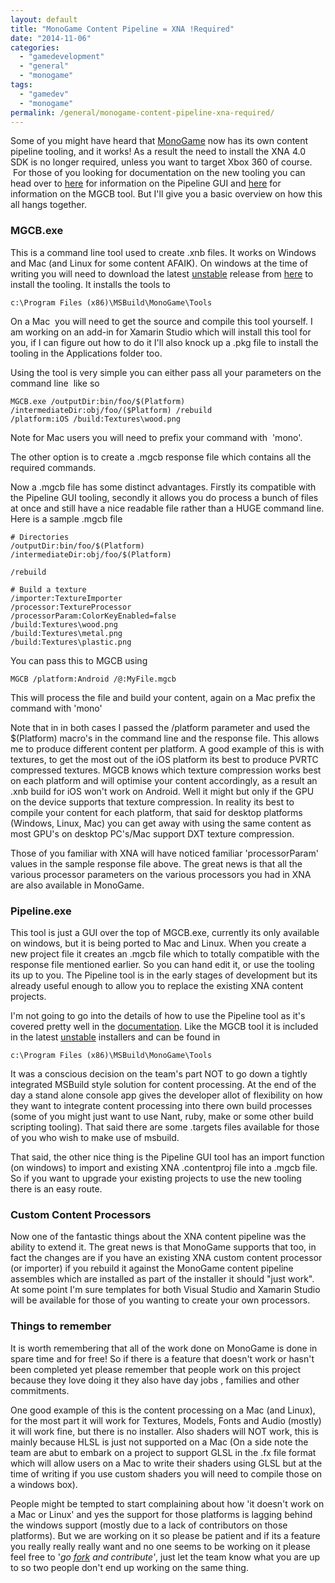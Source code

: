 ```yaml
---
layout: default
title: "MonoGame Content Pipeline = XNA !Required"
date: "2014-11-06"
categories: 
  - "gamedevelopment"
  - "general"
  - "monogame"
tags: 
  - "gamedev"
  - "monogame"
permalink: /general/monogame-content-pipeline-xna-required/
---
```


Some of you might have heard that [MonoGame](http://monogame.net) now has its own content pipeline tooling, and it works! As a result the need to install the XNA 4.0 SDK is no longer required, unless you want to target Xbox 360 of course.  For those of you looking for documentation on the new tooling you can head over to [here](http://www.monogame.net/documentation/?page=Pipeline) for information on the Pipeline GUI and [here](http://www.monogame.net/documentation/?page=MGCB) for information on the MGCB tool. But I'll give you a basic overview on how this all hangs together.

### MGCB.exe

This is a command line tool used to create .xnb files. It works on Windows and Mac (and Linux for some content AFAIK). On windows at the time of writing you will need to download the latest [unstable](http://teamcity.monogame.net/viewLog.html?buildTypeId=MonoGame_DevelopWin&buildId=lastSuccessful&tab=artifacts&buildBranch=%3Cdefault%3E&guest=1#!ossgocr) release from [here](http://teamcity.monogame.net/viewLog.html?buildTypeId=MonoGame_DevelopWin&buildId=lastSuccessful&tab=artifacts&buildBranch=%3Cdefault%3E&guest=1#!ossgocr) to install the tooling. It installs the tools to

```
c:\Program Files (x86)\MSBuild\MonoGame\Tools
```

On a Mac  you will need to get the source and compile this tool yourself. I am working on an add-in for Xamarin Studio which will install this tool for you, if I can figure out how to do it I'll also knock up a .pkg file to install the tooling in the Applications folder too.

Using the tool is very simple you can either pass all your parameters on the command line  like so

```
MGCB.exe /outputDir:bin/foo/$(Platform) /intermediateDir:obj/foo/($Platform) /rebuild /platform:iOS /build:Textures\wood.png
```

Note for Mac users you will need to prefix your command with  'mono'.

The other option is to create a .mgcb response file which contains all the required commands.

Now a .mgcb file has some distinct advantages. Firstly its compatible with the Pipeline GUI tooling, secondly it allows you do process a bunch of files at once and still have a nice readable file rather than a HUGE command line. Here is a sample .mgcb file

```
# Directories
/outputDir:bin/foo/$(Platform) 
/intermediateDir:obj/foo/$(Platform) 

/rebuild

# Build a texture
/importer:TextureImporter
/processor:TextureProcessor
/processorParam:ColorKeyEnabled=false
/build:Textures\wood.png
/build:Textures\metal.png
/build:Textures\plastic.png
```

You can pass this to MGCB using

```
MGCB /platform:Android /@:MyFile.mgcb
```

This will process the file and build your content, again on a Mac prefix the command with 'mono'

Note that in in both cases I passed the /platform parameter and used the $(Platform) macro's in the command line and the response file. This allows me to produce different content per platform. A good example of this is with textures, to get the most out of the iOS platform its best to produce PVRTC compressed textures. MGCB knows which texture compression works best on each platform and will optimise your content accordingly, as a result an .xnb build for iOS won't work on Android. Well it might but only if the GPU on the device supports that texture compression. In reality its best to compile your content for each platform, that said for desktop platforms (Windows, Linux, Mac) you can get away with using the same content as most GPU's on desktop PC's/Mac support DXT texture compression.

Those of you familiar with XNA will have noticed familiar 'processorParam' values in the sample response file above. The great news is that all the various processor parameters on the various processors you had in XNA are also available in MonoGame.

### Pipeline.exe

This tool is just a GUI over the top of MGCB.exe, currently its only available on windows, but it is being ported to Mac and Linux. When you create a new project file it creates an .mgcb file which to totally compatible with the response file mentioned earlier. So you can hand edit it, or use the tooling its up to you. The Pipeline tool is in the early stages of development but its already useful enough to allow you to replace the existing XNA content projects.

I'm not going to go into the details of how to use the Pipeline tool as it's covered pretty well in the [documentation](http://www.monogame.net/documentation/?page=Pipeline). Like the MGCB tool it is included in the latest [unstable](http://teamcity.monogame.net/viewLog.html?buildTypeId=MonoGame_DevelopWin&buildId=lastSuccessful&tab=artifacts&buildBranch=%3Cdefault%3E&guest=1#!ossgocr) installers and can be found in

```
c:\Program Files (x86)\MSBuild\MonoGame\Tools
```

It was a conscious decision on the team's part NOT to go down a tightly integrated MSBuild style solution for content processing. At the end of the day a stand alone console app gives the developer allot of flexibility on how they want to integrate content processing into there own build processes (some of you might just want to use Nant, ruby, make or some other build scripting tooling). That said there are some .targets files available for those of you who wish to make use of msbuild.

That said, the other nice thing is the Pipeline GUI tool has an import function (on windows) to import and existing XNA .contentproj file into a .mgcb file. So if you want to upgrade your existing projects to use the new tooling there is an easy route.

### Custom Content Processors

Now one of the fantastic things about the XNA content pipeline was the ability to extend it. The great news is that MonoGame supports that too, in fact the changes are if you have an existing XNA custom content processor (or importer) if you rebuild it against the MonoGame content pipeline assembles which are installed as part of the installer it should "just work". At some point I'm sure templates for both Visual Studio and Xamarin Studio will be available for those of you wanting to create your own processors.

### Things to remember

It is worth remembering that all of the work done on MonoGame is done in spare time and for free! So if there is a feature that doesn't work or hasn't been completed yet please remember that people work on this project because they love doing it they also have day jobs , families and other commitments.

One good example of this is the content processing on a Mac (and Linux), for the most part it will work for Textures, Models, Fonts and Audio (mostly) it will work fine, but there is no installer. Also shaders will NOT work, this is mainly because HLSL is just not supported on a Mac (On a side note the team are abut to embark on a project to support GLSL in the .fx file format which will allow users on a Mac to write their shaders using GLSL but at the time of writing if you use custom shaders you will need to compile those on a windows box).

People might be tempted to start complaining about how 'it doesn't work on a Mac or Linux' and yes the support for those platforms is lagging behind the windows support (mostly due to a lack of contributors on those platforms). But we are working on it so please be patient and if its a feature you really really really want and no one seems to be working on it please feel free to '_go [fork](https://github.com/mono/MonoGame/fork) and contribute'_, just let the team know what you are up to so two people don't end up working on the same thing.

